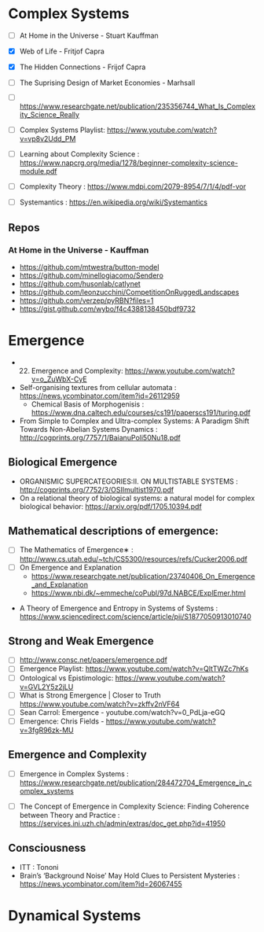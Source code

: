 # Complex Systems
- [ ] At Home in the Universe - Stuart Kauffman
- [x] Web of Life - Fritjof Capra
- [x] The Hidden Connections - Frijof Capra
- [ ] The Suprising Design of Market Economies - Marhsall
- [ ] https://www.researchgate.net/publication/235356744_What_Is_Complexity_Science_Really
- [ ] Complex Systems Playlist: https://www.youtube.com/watch?v=vp8v2Udd_PM
- [ ] Learning about Complexity Science : https://www.napcrg.org/media/1278/beginner-complexity-science-module.pdf
- [ ] Complexity Theory : https://www.mdpi.com/2079-8954/7/1/4/pdf-vor
- [ ] Systemantics : https://en.wikipedia.org/wiki/Systemantics


## Repos 
### At Home in the Universe - Kauffman
- https://github.com/mtwestra/button-model
- https://github.com/minellogiacomo/Sendero
- https://github.com/husonlab/catlynet
- https://github.com/leonzucchini/CompetitionOnRuggedLandscapes
- https://github.com/verzep/pyRBN?files=1
- https://gist.github.com/wybo/f4c4388138450bdf9732

# Emergence
- 22. Emergence and Complexity: https://www.youtube.com/watch?v=o_ZuWbX-CyE
- Self-organising textures from cellular automata : https://news.ycombinator.com/item?id=26112959
  - Chemical Basis of Morphogenisis : https://www.dna.caltech.edu/courses/cs191/paperscs191/turing.pdf
- From Simple to Complex and Ultra-complex Systems: A Paradigm Shift Towards Non-Abelian Systems Dynamics : http://cogprints.org/7757/1/BaianuPoli50Nu18.pdf

## Biological Emergence
- ORGANISMIC SUPERCATEGORIES:II. ON MULTISTABLE SYSTEMS : http://cogprints.org/7752/3/OSIImultist1970.pdf
- On a relational theory of biological systems: a natural model for complex biological behavior: https://arxiv.org/pdf/1705.10394.pdf

## Mathematical descriptions of emergence:
  - [ ] The Mathematics of Emergence∗ : http://www.cs.utah.edu/~tch/CS5300/resources/refs/Cucker2006.pdf
  - [ ] On Emergence and Explanation 
    - https://www.researchgate.net/publication/23740406_On_Emergence_and_Explanation
    - https://www.nbi.dk/~emmeche/coPubl/97d.NABCE/ExplEmer.html
- A Theory of Emergence and Entropy in Systems of Systems : https://www.sciencedirect.com/science/article/pii/S1877050913010740

## Strong and Weak Emergence
- [ ] http://www.consc.net/papers/emergence.pdf
- [ ] Emergence Playlist: https://www.youtube.com/watch?v=QItTWZc7hKs
- [ ] Ontological vs Epistimologic: https://www.youtube.com/watch?v=GVL2Y5z2jLU
- [ ] What is Strong Emergence | Closer to Truth https://www.youtube.com/watch?v=zkffv2nVF64
- [ ] Sean Carrol: Emergence - youtube.com/watch?v=0_PdLja-eGQ
- [ ] Emergence: Chris Fields - https://www.youtube.com/watch?v=3fgR96zk-MU

## Emergence and Complexity
- [ ] Emergence in Complex Systems : https://www.researchgate.net/publication/284472704_Emergence_in_complex_systems
- [ ] The Concept of Emergence in Complexity Science: Finding Coherence between Theory and Practice : https://services.ini.uzh.ch/admin/extras/doc_get.php?id=41950


## Consciousness
- ITT : Tononi
- Brain’s ‘Background Noise’ May Hold Clues to Persistent Mysteries : https://news.ycombinator.com/item?id=26067455

# Dynamical Systems
